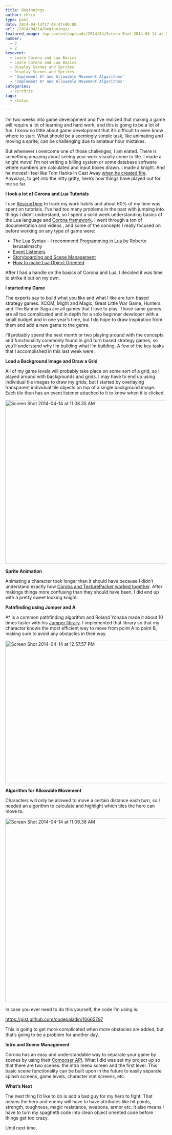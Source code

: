 ```yaml
---
title: Beginnings
author: chris
type: post
date: 2014-04-14T17:48:47+00:00
url: /2014/04/14/beginnings/
featured_image: /wp-content/uploads/2014/04/Screen-Shot-2014-04-14-at-12.57.57-PM-1.png
number:
  - 2
  - 2
keyevent:
  - Learn Corona and Lua Basics
  - Learn Corona and Lua Basics
  - Display Scenes and Sprites
  - Display Scenes and Sprites
  - 'Implement A* and Allowable Movement Algorithms'
  - 'Implement A* and Allowable Movement Algorithms'
categories:
  - sirchris
tags:
  - status

---
```

I&#8217;m two weeks into game development and I&#8217;ve realized that making a game will require a lot of learning and hard work, and this is going to be a lot of fun. I know so little about game development that it&#8217;s difficult to even know where to start. What should be a seemingly simple task, like animating and moving a sprite, can be challenging due to amateur hour mistakes.

<!--more-->

But whenever I overcome one of those challenges, I am elated. There is something amazing about seeing your work visually come to life. I made a knight move! I&#8217;m not writing a billing system or some database software where numbers are calculated and input boxes drawn. I made a knight. And he moves! I feel like Tom Hanks in Cast Away [when he created fire][1]. Anyways, to get into the nitty gritty, here&#8217;s how things have played out for me so far.

**I took a lot of Corona and Lua Tutorials**
  
I use [RescueTime][2] to track my work habits and about 60% of my time was spent on tutorials. I&#8217;ve had too many problems in the past with jumping into things I didn&#8217;t understand, so I spent a solid week understanding basics of the Lua language and [Corona framework][3]. I went through a ton of documentation and videos , and some of the concepts I really focused on before working on any type of game were:

  * The Lua Syntax &#8211; I recommend [Programming in Lua][4] by Roberto Ierusalimschy
  * [Event Listeners][5]
  * [Storyboarding and Scene Management][6]
  * [How to make Lua Object Oriented][7]

After I had a handle on the basics of Corona and Lua, I decided it was time to strike it out on my own.

**I started my Game**
  
The experts say to build what you like and what I like are turn based strategy games. XCOM, Might and Magic, Great Little War Game, Hunters, and The Banner Saga are all games that I love to play. Those same games are all too complicated and in depth for a solo beginner developer with a small budget and in one year&#8217;s time, but I do hope to draw inspiration from them and add a new game to the genre.

I&#8217;ll probably spend the next month or two playing around with the concepts and functionality commonly found in grid turn based strategy games, so you&#8217;ll understand why I&#8217;m building what I&#8217;m building. A few of the key tasks that I accomplished in this last week were:

**Load a Background Image and Draw a Grid**
  
All of my game levels will probably take place on some sort of a grid, so I played around with backgrounds and grids. I may have to end up using individual tile images to draw my grids, but I started by overlaying transparent individual tile objects on top of a single background image. Each tile then has an event listener attached to it to know when it is clicked.

<div class="inlineimg">
  <img src="http://localhost:8888/wp-content/uploads/2014/04/Screen-Shot-2014-04-14-at-11.08.35-AM-1.png" alt="Screen Shot 2014-04-14 at 11.08.35 AM" width="771" height="512" class="alignnone size-full wp-image-319" srcset="http://localhost:8888/wp-content/uploads/2014/04/Screen-Shot-2014-04-14-at-11.08.35-AM-1.png 771w, http://localhost:8888/wp-content/uploads/2014/04/Screen-Shot-2014-04-14-at-11.08.35-AM-1-300x199.png 300w, http://localhost:8888/wp-content/uploads/2014/04/Screen-Shot-2014-04-14-at-11.08.35-AM-1-768x510.png 768w" sizes="(max-width: 771px) 100vw, 771px" />
</div>

**Sprite Animation**
  
Animating a character took longer than it should have because I didn&#8217;t understand exactly how [Corona and TexturePacker worked together][8]. After makings things more confusing than they should have been, I did end up with a pretty sweet looking knight.

**Pathfinding using Jumper and A**
  
A* is a common pathfinding algorithm and Roland Yonaba made it about 10 times faster with his [Jumper library][9]. I implemented that library so that my character knows the most efficient way to move from point A to point B, making sure to avoid any obstacles in their way.

<div class="inlineimg">
  <img src="http://localhost:8888/wp-content/uploads/2014/04/Screen-Shot-2014-04-14-at-12.57.57-PM-1.png" alt="Screen Shot 2014-04-14 at 12.57.57 PM" width="762" height="445" class="alignnone size-full wp-image-320" srcset="http://localhost:8888/wp-content/uploads/2014/04/Screen-Shot-2014-04-14-at-12.57.57-PM-1.png 762w, http://localhost:8888/wp-content/uploads/2014/04/Screen-Shot-2014-04-14-at-12.57.57-PM-1-300x175.png 300w" sizes="(max-width: 762px) 100vw, 762px" />
</div>

**Algorithm for Allowable Movement**
  
Characters will only be allowed to move a certain distance each turn, so I needed an algorithm to calculate and highlight which tiles the hero can move to.

<div class="inlineimg">
  <img src="http://localhost:8888/wp-content/uploads/2014/04/Screen-Shot-2014-04-14-at-11.09.38-AM-1.png" alt="Screen Shot 2014-04-14 at 11.09.38 AM" width="761" height="574" class="alignnone size-full wp-image-321" srcset="http://localhost:8888/wp-content/uploads/2014/04/Screen-Shot-2014-04-14-at-11.09.38-AM-1.png 761w, http://localhost:8888/wp-content/uploads/2014/04/Screen-Shot-2014-04-14-at-11.09.38-AM-1-300x226.png 300w" sizes="(max-width: 761px) 100vw, 761px" />
</div>

In case you ever need to do this yourself, the code I&#8217;m using is:

https://gist.github.com/codepaladin/10665797

This is going to get more complicated when more obstacles are added, but that&#8217;s going to be a problem for another day.

**Intro and Scene Management**
  
Corona has an easy and understandable way to separate your game by scenes by using their [Composer API][10]. What I did was set my project up so that there are two scenes: the intro menu screen and the first level. This basic scene functionality can be built upon in the future to easily separate splash screens, game levels, character stat screens, etc.

**What&#8217;s Next**
  
The next thing I&#8217;d like to do is add a bad guy for my hero to fight. That means the hero and enemy will have to have attributes like hit points, strength, toughness, magic resistance, weapons, armor etc. It also means I have to turn my spaghetti code into clean object oriented code before things get too crazy.

Until next time.

 [1]: https://www.youtube.com/watch?v=IS7Og1zvdy8
 [2]: http://www.rescuetime.com
 [3]: http://battleofbrothers.com/sirchris/why-i-chose-the-corona-sdk-over-sprite-kit-unity-or-cocos2d-x
 [4]: http://www.amazon.com/Programming-Third-Edition-Roberto-Ierusalimschy/dp/859037985X
 [5]: http://www.omidahourai.com/2013-06-27/improve-runtime-event-listeners-by-using-closures-lua-corona-sdk
 [6]: http://www.develephant.net/a-simple-storyboard-framework-for-corona-sdk-part-1/
 [7]: http://www.omidahourai.com/from-zero-to-oo-ardentkids-guide-to-object-oriented-lua-with-corona-sdk
 [8]: http://battleofbrothers.com/sirchris/animating-sprites-from-a-texture-packer-image
 [9]: https://github.com/Yonaba/Jumper
 [10]: http://coronalabs.com/blog/2014/01/21/introducing-the-composer-api-plus-tutorial/
